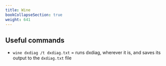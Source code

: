```yaml
---
title: Wine
bookCollapseSection: true
weight: 641
---
```


## Useful commands

* `wine dxdiag /t dxdiag.txt` = runs dxdiag, wherever it is, and saves its output to the `dxdiag.txt` file
